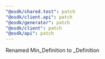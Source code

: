 ```yaml
---
"@osdk/shared.test": patch
"@osdk/client.api": patch
"@osdk/generator": patch
"@osdk/client": patch
"@osdk/api": patch
---
```


Renamed Min_Definition to \_Definition

